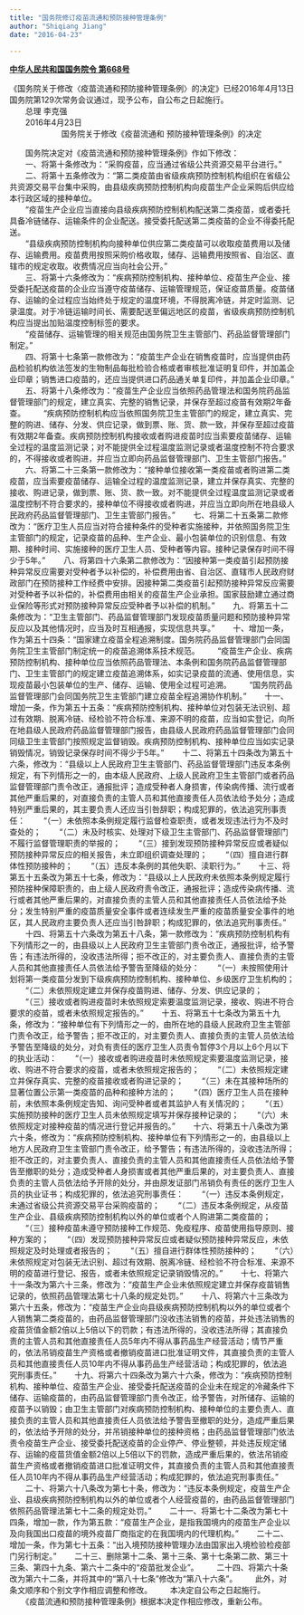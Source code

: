 ```yaml
---
title: "国务院修订疫苗流通和预防接种管理条例"
author: "Shiqiang Jiang"
date: "2016-04-23"

---
```


[**中华人民共和国国务院令 第668号**](http://www.gov.cn/zhengce/content/2016-04/25/content_5067597.htm)

《国务院关于修改〈疫苗流通和预防接种管理条例〉的决定》已经2016年4月13日国务院第129次常务会议通过，现予公布，自公布之日起施行。  
　　总理 李克强  
　　2016年4月23日  
　　
　　
　　国务院关于修改《疫苗流通和
预防接种管理条例》的决定

　　国务院决定对《疫苗流通和预防接种管理条例》作如下修改：  
　　一、将第十条修改为：“采购疫苗，应当通过省级公共资源交易平台进行。”  
　　二、将第十五条修改为：“第二类疫苗由省级疾病预防控制机构组织在省级公共资源交易平台集中采购，由县级疾病预防控制机构向疫苗生产企业采购后供应给本行政区域的接种单位。  
　　“疫苗生产企业应当直接向县级疾病预防控制机构配送第二类疫苗，或者委托具备冷链储存、运输条件的企业配送。接受委托配送第二类疫苗的企业不得委托配送。  
　　“县级疾病预防控制机构向接种单位供应第二类疫苗可以收取疫苗费用以及储存、运输费用。疫苗费用按照采购价格收取，储存、运输费用按照省、自治区、直辖市的规定收取。收费情况应当向社会公开。”  
　　三、将第十六条修改为：“疾病预防控制机构、接种单位、疫苗生产企业、接受委托配送疫苗的企业应当遵守疫苗储存、运输管理规范，保证疫苗质量。疫苗储存、运输的全过程应当始终处于规定的温度环境，不得脱离冷链，并定时监测、记录温度。对于冷链运输时间长、需要配送至偏远地区的疫苗，省级疾病预防控制机构应当提出加贴温度控制标签的要求。  
　　“疫苗储存、运输管理的相关规范由国务院卫生主管部门、药品监督管理部门制定。”  
　　四、将第十七条第一款修改为：“疫苗生产企业在销售疫苗时，应当提供由药品检验机构依法签发的生物制品每批检验合格或者审核批准证明复印件，并加盖企业印章；销售进口疫苗的，还应当提供进口药品通关单复印件，并加盖企业印章。”  
　　五、将第十八条修改为：“疫苗生产企业应当依照药品管理法和国务院药品监督管理部门的规定，建立真实、完整的销售记录，并保存至超过疫苗有效期2年备查。
　　“疾病预防控制机构应当依照国务院卫生主管部门的规定，建立真实、完整的购进、储存、分发、供应记录，做到票、账、货、款一致，并保存至超过疫苗有效期2年备查。疾病预防控制机构接收或者购进疫苗时应当索要疫苗储存、运输全过程的温度监测记录；对不能提供全过程温度监测记录或者温度控制不符合要求的，不得接收或者购进，并应当立即向药品监督管理部门、卫生主管部门报告。”
　　六、将第二十三条第一款修改为：“接种单位接收第一类疫苗或者购进第二类疫苗，应当索要疫苗储存、运输全过程的温度监测记录，建立并保存真实、完整的接收、购进记录，做到票、账、货、款一致。对不能提供全过程温度监测记录或者温度控制不符合要求的，接种单位不得接收或者购进，并应当立即向所在地县级人民政府药品监督管理部门、卫生主管部门报告。”
　　七、将第二十五条第二款修改为：“医疗卫生人员应当对符合接种条件的受种者实施接种，并依照国务院卫生主管部门的规定，记录疫苗的品种、生产企业、最小包装单位的识别信息、有效期、接种时间、实施接种的医疗卫生人员、受种者等内容。接种记录保存时间不得少于5年。”
　　八、将第四十六条第二款修改为：“因接种第一类疫苗引起预防接种异常反应需要对受种者予以补偿的，补偿费用由省、自治区、直辖市人民政府财政部门在预防接种工作经费中安排。因接种第二类疫苗引起预防接种异常反应需要对受种者予以补偿的，补偿费用由相关的疫苗生产企业承担。国家鼓励建立通过商业保险等形式对预防接种异常反应受种者予以补偿的机制。”
　　九、将第五十二条修改为：“卫生主管部门、药品监督管理部门发现疫苗质量问题和预防接种异常反应以及其他情况时，应当及时互相通报，实现信息共享。”
　　十、增加一条，作为第五十四条：“国家建立疫苗全程追溯制度。国务院药品监督管理部门会同国务院卫生主管部门制定统一的疫苗追溯体系技术规范。
　　“疫苗生产企业、疾病预防控制机构、接种单位应当依照药品管理法、本条例和国务院药品监督管理部门、卫生主管部门的规定建立疫苗追溯体系，如实记录疫苗的流通、使用信息，实现疫苗最小包装单位的生产、储存、运输、使用全过程可追溯。
　　“国务院药品监督管理部门会同国务院卫生主管部门建立疫苗全程追溯协作机制。”
　　十一、增加一条，作为第五十五条：“疾病预防控制机构、接种单位对包装无法识别、超过有效期、脱离冷链、经检验不符合标准、来源不明的疫苗，应当如实登记，向所在地县级人民政府药品监督管理部门报告，由县级人民政府药品监督管理部门会同同级卫生主管部门按照规定监督销毁。疾病预防控制机构、接种单位应当如实记录销毁情况，销毁记录保存时间不得少于5年。”
　　十二、将第五十四条改为第五十六条，修改为：“县级以上人民政府卫生主管部门、药品监督管理部门违反本条例规定，有下列情形之一的，由本级人民政府、上级人民政府卫生主管部门或者药品监督管理部门责令改正，通报批评；造成受种者人身损害，传染病传播、流行或者其他严重后果的，对直接负责的主管人员和其他直接责任人员依法给予处分；造成特别严重后果的，其主要负责人还应当引咎辞职；构成犯罪的，依法追究刑事责任：
　　“（一）未依照本条例规定履行监督检查职责，或者发现违法行为不及时查处的；
　　“（二）未及时核实、处理对下级卫生主管部门、药品监督管理部门不履行监督管理职责的举报的；
　　“（三）接到发现预防接种异常反应或者疑似预防接种异常反应的相关报告，未立即组织调查处理的；
　　“（四）擅自进行群体性预防接种的；
　　“（五）违反本条例的其他失职、渎职行为。”
　　十三、将第五十五条改为第五十七条，修改为：“县级以上人民政府未依照本条例规定履行预防接种保障职责的，由上级人民政府责令改正，通报批评；造成传染病传播、流行或者其他严重后果的，对直接负责的主管人员和其他直接责任人员依法给予处分；发生特别严重的疫苗质量安全事件或者连续发生严重的疫苗质量安全事件的地区，其人民政府主要负责人还应当引咎辞职；构成犯罪的，依法追究刑事责任。”
　　十四、将第五十六条改为第五十八条，第一款修改为：“疾病预防控制机构有下列情形之一的，由县级以上人民政府卫生主管部门责令改正，通报批评，给予警告；有违法所得的，没收违法所得；拒不改正的，对主要负责人、直接负责的主管人员和其他直接责任人员依法给予警告至降级的处分：
　　“（一）未按照使用计划将第一类疫苗分发到下级疾病预防控制机构、接种单位、乡级医疗卫生机构的；
　　“（二）未依照规定建立并保存疫苗购进、储存、分发、供应记录的；
　　“（三）接收或者购进疫苗时未依照规定索要温度监测记录，接收、购进不符合要求的疫苗，或者未依照规定报告的。”
　　十五、将第五十七条改为第五十九条，修改为：“接种单位有下列情形之一的，由所在地的县级人民政府卫生主管部门责令改正，给予警告；拒不改正的，对主要负责人、直接负责的主管人员依法给予警告至降级的处分，对负有责任的医疗卫生人员责令暂停3个月以上6个月以下的执业活动：
　　“（一）接收或者购进疫苗时未依照规定索要温度监测记录，接收、购进不符合要求的疫苗，或者未依照规定报告的；
　　“（二）未依照规定建立并保存真实、完整的疫苗接收或者购进记录的；
　　“（三）未在其接种场所的显著位置公示第一类疫苗的品种和接种方法的；
　　“（四）医疗卫生人员在接种前，未依照本条例规定告知、询问受种者或者其监护人有关情况的；
　　“（五）实施预防接种的医疗卫生人员未依照规定填写并保存接种记录的；
　　“（六）未依照规定对接种疫苗的情况进行登记并报告的。”
　　十六、将第五十八条改为第六十条，修改为：“疾病预防控制机构、接种单位有下列情形之一的，由县级以上地方人民政府卫生主管部门责令改正，给予警告；有违法所得的，没收违法所得；拒不改正的，对主要负责人、直接负责的主管人员和其他直接责任人员依法给予警告至撤职的处分；造成受种者人身损害或者其他严重后果的，对主要负责人、直接负责的主管人员依法给予开除的处分，并由原发证部门吊销负有责任的医疗卫生人员的执业证书；构成犯罪的，依法追究刑事责任：
　　“（一）违反本条例规定，未通过省级公共资源交易平台采购疫苗的；
　　“（二）违反本条例规定，从疫苗生产企业、县级疾病预防控制机构以外的单位或者个人购进第二类疫苗的；
　　“（三）接种疫苗未遵守预防接种工作规范、免疫程序、疫苗使用指导原则、接种方案的；
　　“（四）发现预防接种异常反应或者疑似预防接种异常反应，未依照规定及时处理或者报告的；
　　“（五）擅自进行群体性预防接种的；
　　“（六）未依照规定对包装无法识别、超过有效期、脱离冷链、经检验不符合标准、来源不明的疫苗进行登记、报告，或者未依照规定记录销毁情况的。”
　　十七、将第六十一条改为第六十三条，修改为：“疫苗生产企业未依照规定建立并保存疫苗销售记录的，依照药品管理法第七十八条的规定处罚。”
　　十八、将第六十三条改为第六十五条，修改为：“疫苗生产企业向县级疾病预防控制机构以外的单位或者个人销售第二类疫苗的，由药品监督管理部门没收违法销售的疫苗，并处违法销售的疫苗货值金额2倍以上5倍以下的罚款；有违法所得的，没收违法所得；其直接负责的主管人员和其他直接责任人员5年内不得从事药品生产经营活动；情节严重的，依法吊销疫苗生产资格或者撤销疫苗进口批准证明文件，其直接负责的主管人员和其他直接责任人员10年内不得从事药品生产经营活动；构成犯罪的，依法追究刑事责任。”
　　十九、将第六十四条改为第六十六条，修改为：“疾病预防控制机构、接种单位、疫苗生产企业、接受委托配送疫苗的企业未在规定的冷藏条件下储存、运输疫苗的，由药品监督管理部门责令改正，给予警告，对所储存、运输的疫苗予以销毁；由卫生主管部门对疾病预防控制机构、接种单位的主要负责人、直接负责的主管人员和其他直接责任人员依法给予警告至撤职的处分，造成严重后果的，依法给予开除的处分，并吊销接种单位的接种资格；由药品监督管理部门依法责令疫苗生产企业、接受委托配送疫苗的企业停产、停业整顿，并处违反规定储存、运输的疫苗货值金额2倍以上5倍以下的罚款，造成严重后果的，依法吊销疫苗生产资格或者撤销疫苗进口批准证明文件，其直接负责的主管人员和其他直接责任人员10年内不得从事药品生产经营活动；构成犯罪的，依法追究刑事责任。”
　　二十、将第六十八条改为第七十条，修改为：“违反本条例规定，疫苗生产企业、县级疾病预防控制机构以外的单位或者个人经营疫苗的，由药品监督管理部门依照药品管理法第七十二条的规定处罚。”
　　二十一、将第七十二条改为第七十四条，增加一款，作为第五款：“疫苗生产企业，是指我国境内的疫苗生产企业以及向我国出口疫苗的境外疫苗厂商指定的在我国境内的代理机构。”
　　二十二、增加一条，作为第七十五条：“出入境预防接种管理办法由国家出入境检验检疫部门另行制定。”
　　二十三、删除第十二条、第十三条、第十七条第二款、第三十三条、第四十九条、第六十二条中的“疫苗批发企业”。
　　二十四、将第六十条改为第六十二条，并将其中的“第八十七条”修改为“第八十六条”。
　　此外，对条文顺序和个别文字作相应调整和修改。
　　本决定自公布之日起施行。
　　《疫苗流通和预防接种管理条例》根据本决定作相应修改，重新公布。